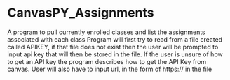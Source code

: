 # CanvasPY_Assignments
A program to pull currently enrolled classes and list the assignments associated with each class 
Program will first try to read from a file created called APIKEY, if that file does not exist then the user will be prompted to input api key that will then be stored in the file.
If the user is unsure of how to get an API key the program describes how to get the API Key from canvas.
User will also have to input url, in the form of https:// in the file
